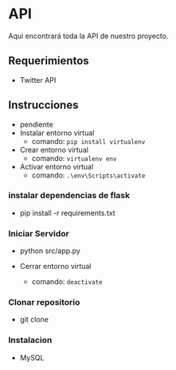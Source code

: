 # API
Aqui encontrará toda la API de nuestro proyecto.
## Requerimientos
- Twitter API
## Instrucciones
- pendiente
- Instalar entorno virtual
    - comando: `pip install virtualenv`
- Crear entorno virtual
    - comando: `virtualenv env`
- Activar entorno virtual
    - comando: `.\env\Scripts\activate`

### instalar dependencias de flask
- pip install -r requirements.txt

### Iniciar Servidor
- python src/app.py

- Cerrar entorno virtual
    - comando: `deactivate`

### Clonar repositorio
- git clone 

### Instalacion
- MySQL